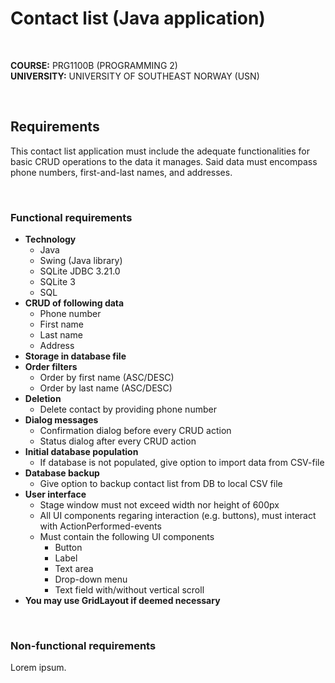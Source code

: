 # Contact list (Java application)

<br>

**COURSE:** PRG1100B (PROGRAMMING 2)<br>
**UNIVERSITY:** UNIVERSITY OF SOUTHEAST NORWAY (USN)

<br>

## Requirements
This contact list application must include the adequate functionalities for basic CRUD operations to the data it manages. Said data must encompass phone numbers, first-and-last names, and addresses.

<br>

### Functional requirements
* **Technology**
  * Java
  * Swing (Java library)
  * SQLite JDBC 3.21.0
  * SQLite 3
  * SQL
* **CRUD of following data**
  * Phone number
  * First name
  * Last name
  * Address
* **Storage in database file**
* **Order filters**
  * Order by first name (ASC/DESC)
  * Order by last name (ASC/DESC)
* **Deletion**
  * Delete contact by providing phone number
* **Dialog messages**
  * Confirmation dialog before every CRUD action
  * Status dialog after every CRUD action
* **Initial database population**
  * If database is not populated, give option to import data from CSV-file
* **Database backup**
  * Give option to backup contact list from DB to local CSV file
* **User interface**
  * Stage window must not exceed width nor height of 600px
  * All UI components regaring interaction (e.g. buttons), must interact with ActionPerformed-events
  * Must contain the following UI components
    * Button
    * Label
    * Text area
    * Drop-down menu
    * Text field with/without vertical scroll
* **You may use GridLayout if deemed necessary**

<br>

### Non-functional requirements
Lorem ipsum.

